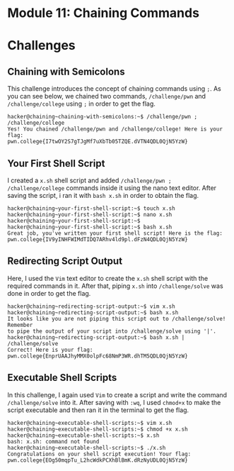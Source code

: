 # Module 11: Chaining Commands
# Challenges
## Chaining with Semicolons
This challenge introduces the concept of chaining commands using `;`. As you can see below, we chained two commands, `/challenge/pwn` and `/challenge/college` using `;` in order to get the flag.
```
hacker@chaining~chaining-with-semicolons:~$ /challenge/pwn ; /challenge/college
Yes! You chained /challenge/pwn and /challenge/college! Here is your flag:
pwn.college{I7twOY2S7gTJgMf7uXbTb05TZQE.dVTN4QDL0QjN5YzW}
```
## Your First Shell Script
I created a `x.sh` shell script and added `/challenge/pwn ; /challenge/college` commands inside it using the nano text editor. After saving the script, i ran it with `bash x.sh` in order to obtain the flag.
```
hacker@chaining~your-first-shell-script:~$ touch x.sh
hacker@chaining~your-first-shell-script:~$ nano x.sh
hacker@chaining~your-first-shell-script:~$ 
hacker@chaining~your-first-shell-script:~$ bash x.sh
Great job, you've written your first shell script! Here is the flag:
pwn.college{IV9yINHFWIMdTIDQ7ARhv4ld9pl.dFzN4QDL0QjN5YzW}
```
## Redirecting Script Output
Here, I used the `Vim` text editor to create the `x.sh` shell script with the required commands in it. After that, piping `x.sh` into `/challenge/solve` was done in order to get the flag.
```
hacker@chaining~redirecting-script-output:~$ vim x.sh
hacker@chaining~redirecting-script-output:~$ bash x.sh
It looks like you are not piping this script out to /challenge/solve! Remember 
to pipe the output of your script into /challenge/solve using '|'.
hacker@chaining~redirecting-script-output:~$ bash x.sh | /challenge/solve
Correct! Here is your flag:
pwn.college{EnprUAAJhyMMX0olpFc68NmP3WR.dhTM5QDL0QjN5YzW}
```
## Executable Shell Scripts
In this challenge, I again used `Vim` to create a script and write the command `/challenge/solve` into it. After saving with `:wq`, I used `chmod+x` to make the script executable and then ran it in the terminal to get the flag.
```
hacker@chaining~executable-shell-scripts:~$ vim x.sh
hacker@chaining~executable-shell-scripts:~$ chmod +x x.sh
hacker@chaining~executable-shell-scripts:~$ x.sh
bash: x.sh: command not found
hacker@chaining~executable-shell-scripts:~$ ./x.sh
Congratulations on your shell script execution! Your flag:
pwn.college{EOg50mqpTu_L2hcWdkPCXhBlBmK.dRzNyUDL0QjN5YzW}
```
